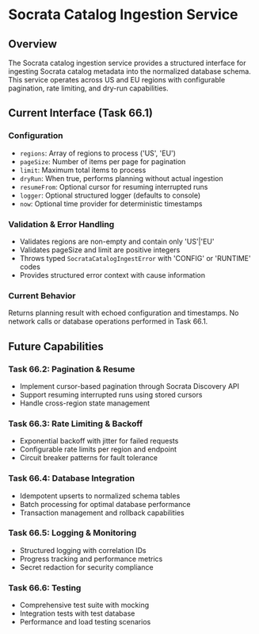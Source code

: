 # Socrata Catalog Ingestion Service

## Overview

The Socrata catalog ingestion service provides a structured interface for ingesting Socrata catalog metadata into the normalized database schema. This service operates across US and EU regions with configurable pagination, rate limiting, and dry-run capabilities.

## Current Interface (Task 66.1)

### Configuration
- `regions`: Array of regions to process ('US', 'EU')
- `pageSize`: Number of items per page for pagination
- `limit`: Maximum total items to process
- `dryRun`: When true, performs planning without actual ingestion
- `resumeFrom`: Optional cursor for resuming interrupted runs
- `logger`: Optional structured logger (defaults to console)
- `now`: Optional time provider for deterministic timestamps

### Validation & Error Handling
- Validates regions are non-empty and contain only 'US'|'EU'
- Validates pageSize and limit are positive integers
- Throws typed `SocrataCatalogIngestError` with 'CONFIG' or 'RUNTIME' codes
- Provides structured error context with cause information

### Current Behavior
Returns planning result with echoed configuration and timestamps. No network calls or database operations performed in Task 66.1.

## Future Capabilities

### Task 66.2: Pagination & Resume
- Implement cursor-based pagination through Socrata Discovery API
- Support resuming interrupted runs using stored cursors
- Handle cross-region state management

### Task 66.3: Rate Limiting & Backoff
- Exponential backoff with jitter for failed requests
- Configurable rate limits per region and endpoint
- Circuit breaker patterns for fault tolerance

### Task 66.4: Database Integration
- Idempotent upserts to normalized schema tables
- Batch processing for optimal database performance
- Transaction management and rollback capabilities

### Task 66.5: Logging & Monitoring
- Structured logging with correlation IDs
- Progress tracking and performance metrics
- Secret redaction for security compliance

### Task 66.6: Testing
- Comprehensive test suite with mocking
- Integration tests with test database
- Performance and load testing scenarios
